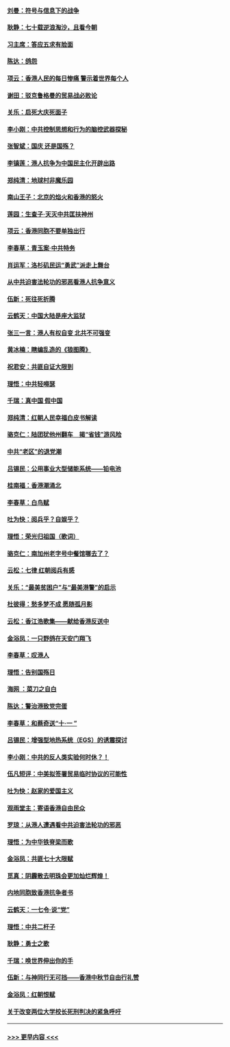 #### [刘曼：符号与信息下的战争](../pages/nsc993/n11564655.md?t=10040011) 
#### [耿静：七十载逆浪淘沙，且看今朝](../pages/nsc993/n11564520.md?t=10040011) 
#### [习主席：答应五求有脸面](../pages/nsc993/n11563953.md?t=10040011) 
#### [陈达：鸽怨](../pages/nsc993/n11561879.md?t=10040011) 
#### [项云：香港人民的每日惨痛  警示着世界每个人](../pages/nsc993/n11559273.md?t=10040011) 
#### [谢田：驳克鲁格曼的贸易战必败论](../pages/nsc993/n11555840.md?t=10040011) 
#### [关乐：启死大庆死面子](../pages/nsc993/n11556823.md?t=10040011) 
#### [李小刚：中共控制思想和行为的脑控武器探秘](../pages/nsc993/n11556776.md?t=10040011) 
#### [张智斌：国庆  还是国殇？](../pages/nsc993/n11556617.md?t=10040011) 
#### [李镇莲：港人抗争为中国民主化开辟出路](../pages/nsc993/n11556570.md?t=10040011) 
#### [郑纯清：地球村非魔乐园](../pages/nsc993/n11555415.md?t=10040011) 
#### [南山王子：北京的焰火和香港的怒火](../pages/nsc993/n11555318.md?t=10040011) 
#### [莲园：生查子·天灭中共匡扶神州](../pages/nsc993/n11555302.md?t=10040011) 
#### [项云：香港同胞不要单独出行](../pages/nsc993/n11555276.md?t=10040011) 
#### [李春草：青玉案‧中共特务](../pages/nsc993/n11552356.md?t=10040011) 
#### [肖运军：洛杉矶民运“勇武”派走上舞台](../pages/nsc993/n11551595.md?t=10040011) 
#### [从中共迫害法轮功的邪恶看港人抗争意义](../pages/nsc993/n11540858.md?t=10040011) 
#### [伍新：死往死折腾](../pages/nsc993/n11550174.md?t=10040011) 
#### [云鹤天：中国大陆是座大监狱](../pages/nsc993/n11550155.md?t=10040011) 
#### [张三一言：港人有权自变 北共不可强变](../pages/nsc993/n11550132.md?t=10040011) 
#### [黄冰楠：瞎编乱造的《狼图腾》](../pages/nsc993/n11550082.md?t=10040011) 
#### [祝君安：共匪自证大限到](../pages/nsc993/n11550041.md?t=10040011) 
#### [理悟：中共轻嘚瑟](../pages/nsc993/n11547978.md?t=10040011) 
#### [千瑞：真中国 假中国](../pages/nsc993/n11547865.md?t=10040011) 
#### [郑纯清：红朝人民幸福白皮书解读](../pages/nsc993/n11547499.md?t=10040011) 
#### [骆克仁：陆团犹他州翻车　揭“省钱”游风险](../pages/nsc993/n11546977.md?t=10040011) 
#### [中共“老区”的退党潮](../pages/nsc993/n11545995.md?t=10040011) 
#### [吕锡民：公用事业大型储能系统——铅电池](../pages/nsc993/n11545701.md?t=10040011) 
#### [桂南福：香港潮涌北](../pages/nsc993/n11545682.md?t=10040011) 
#### [李春草：白鸟赋](../pages/nsc993/n11545663.md?t=10040011) 
#### [吐为快：阅兵乎？自娱乎？](../pages/nsc993/n11545625.md?t=10040011) 
#### [理悟：荣光归祖国（歌词）](../pages/nsc993/n11545616.md?t=10040011) 
#### [骆克仁：南加州老字号中餐馆哪去了？](../pages/nsc993/n11545120.md?t=10040011) 
#### [云松：七律 红朝阅兵有感](../pages/nsc993/n11542394.md?t=10040011) 
#### [关乐：“最美贫困户”与“最美港警”的启示](../pages/nsc993/n11542252.md?t=10040011) 
#### [杜彼得：愁多梦不成 愿随孤月影](../pages/nsc993/n11540296.md?t=10040011) 
#### [云松：香江浩歌集——献给香港反送中](../pages/nsc993/n11540149.md?t=10040011) 
#### [金浴凤：一只野鸽在天安门翔飞](../pages/nsc993/n11540280.md?t=10040011) 
#### [李春草：叹港人](../pages/nsc993/n11540119.md?t=10040011) 
#### [理悟：告别国殇日](../pages/nsc993/n11539610.md?t=10040011) 
#### [海网 ：菜刀之自白](../pages/nsc993/n11539597.md?t=10040011) 
#### [陈达：警治港致党完蛋](../pages/nsc993/n11538127.md?t=10040011) 
#### [李春草：和蔡奇送“十·一 ”](../pages/nsc993/n11537810.md?t=10040011) 
#### [吕锡民：增强型地热系统（EGS）的诱震探讨](../pages/nsc993/n11537765.md?t=10040011) 
#### [李小刚：中共的反人类实验何时休？！](../pages/nsc993/n11537669.md?t=10040011) 
#### [伍凡短评：中美拟签署贸易临时协议的可能性](../pages/nsc993/n11536773.md?t=10040011) 
#### [吐为快：赵家的爱国主义](../pages/nsc993/n11536750.md?t=10040011) 
#### [观雨堂主：寄语香港自由民众](../pages/nsc993/n11536735.md?t=10040011) 
#### [罗琼：从港人遭遇看中共迫害法轮功的邪恶](../pages/nsc993/n11507862.md?t=10040011) 
#### [理悟：为中华铁脊梁而歌](../pages/nsc993/n11534458.md?t=10040011) 
#### [金浴凤：共匪七十大限赋](../pages/nsc993/n11534434.md?t=10040011) 
#### [觅真：阴霾散去明珠会更加灿烂辉煌！](../pages/nsc993/n11531858.md?t=10040011) 
#### [内地同胞致香港抗争者书](../pages/nsc993/n11531645.md?t=10040011) 
#### [云鹤天：一七令‧说“党”](../pages/nsc993/n11529099.md?t=10040011) 
#### [理悟：中共二杆子](../pages/nsc993/n11529046.md?t=10040011) 
#### [耿静：勇士之歌](../pages/nsc993/n11527562.md?t=10040011) 
#### [千瑞：唤世界伸出你的手](../pages/nsc993/n11526942.md?t=10040011) 
#### [伍新：与神同行无可挡——香港中秋节自由行礼赞](../pages/nsc993/n11526801.md?t=10040011) 
#### [金浴凤：红朝恨赋](../pages/nsc993/n11524312.md?t=10040011) 
#### [关于改变两位大学校长死刑判决的紧急呼吁](../pages/nsc993/n11524103.md?t=10040011) 

----
#### [ >>> 更早内容 <<< ](../indexes/nsc993-earlier.md)
